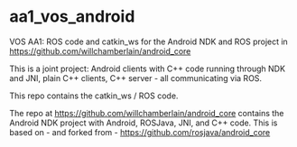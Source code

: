# aa1_vos_android
VOS AA1: ROS code and catkin_ws for the Android NDK and ROS project in https://github.com/willchamberlain/android_core

This is a joint project: Android clients with C++ code running through NDK and JNI, plain C++ clients, C++ server - all communicating via ROS.

 This repo contains the catkin_ws / ROS code.

 The repo at https://github.com/willchamberlain/android_core contains the Android NDK project with Android, ROSJava, JNI, and C++ code.  This is based on - and forked from - https://github.com/rosjava/android_core
